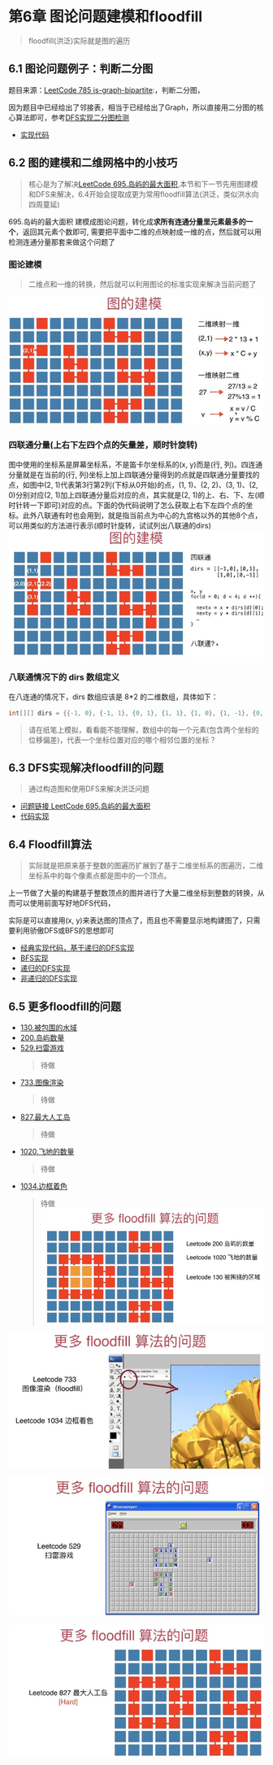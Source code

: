 # 第6章 图论问题建模和floodfill

> floodfill(洪泛)实际就是图的遍历

## 6.1 图论问题例子：判断二分图


题目来源：[LeetCode 785 is-graph-bipartite](https://leetcode-cn.com/problems/is-graph-bipartite):，判断二分图，

因为题目中已经给出了邻接表，相当于已经给出了Graph，所以直接用二分图的核心算法即可，参考[DFS实现二分图检测](src/main/java/Chapter04DFSInAction/Section10BiPartitionDetect/GraphDFSBiPartitionDetect.java)

+ [实现代码](src/main/java/Chapter06GraphModellingAndFloodfill/Section1LeetCodeBiPartite/Solution.java)


## 6.2 图的建模和二维网格中的小技巧

> 核心是为了解决[LeetCode 695.岛屿的最大面积](https://leetcode-cn.com/problems/max-area-of-island),本节和下一节先用图建模和DFS来解决，6.4开始会提取成更为常用floodfill算法(洪泛，类似洪水向四周蔓延)

695.岛屿的最大面积 建模成图论问题，转化成**求所有连通分量里元素最多的一个**，返回其元素个数即可, 需要把平面中二维的点映射成一维的点，然后就可以用检测连通分量那套来做这个问题了

### 图论建模

> 二维点和一维的转换，然后就可以利用图论的标准实现来解决当前问题了

![二维点和一维的转换](images/第06章_图论问题建模和floodfill/二维点和一维的转换.jpg)

### 四联通分量(上右下左四个点的矢量差，顺时针旋转)
图中使用的坐标系是屏幕坐标系，不是笛卡尔坐标系的(x, y)而是(行, 列)。四连通分量就是在当前的(行, 列)坐标上加上四联通分量得到的点就是四联通分量要找的点，如图中(2, 1)代表第3行第2列(下标从0开始)的点，(1, 1)、(2, 2)、(3, 1)、(2, 0)分别对应(2, 1)加上四联通分量后对应的点，其实就是(2, 1)的上、右、下、左(顺时针转一下即可)对应的点。下面的伪代码说明了怎么获取上右下左四个点的坐标。此外八联通有时也会用到，就是指当前点为中心的九宫格以外的其他8个点，可以用类似的方法进行表示(顺时针旋转，试试列出八联通的dirs)  
![四联通分量](images/第06章_图论问题建模和floodfill/四联通分量.jpg)

### 八联通情况下的 dirs 数组定义 

在八连通的情况下，dirs 数组应该是 8*2 的二维数组，具体如下： 

```java
int[][] dirs = {{-1, 0}, {-1, 1}, {0, 1}, {1, 1}, {1, 0}, {1, -1}, {0, -1}, {-1, -1}};
```

> 请在纸笔上模拟，看看能不能理解，数组中的每一个元素(包含两个坐标的位移偏差)，代表一个坐标位置对应的哪个相邻位置的坐标？

## 6.3 DFS实现解决floodfill的问题

> 通过构造图和使用DFS来解决洪泛问题

+ [问题链接 LeetCode 695.岛屿的最大面积](https://leetcode-cn.com/problems/max-area-of-island)
+ [代码实现](src/main/java/Chapter06GraphModellingAndFloodfill/Section2And3GraphModel/Solution.java)

## 6.4 Floodfill算法

> 实际就是把原来基于整数的图遍历扩展到了基于二维坐标系的图遍历，二维坐标系中的每个像素点都是图中的一个顶点。

上一节做了大量的构建基于整数顶点的图并进行了大量二维坐标到整数的转换，从而可以使用前面写好地DFS代码，

实际是可以直接用(x, y)来表达图的顶点了，而且也不需要显示地构建图了，只需要利用骄傲DFS或BFS的思想即可


+ [经典实现代码，基于递归的DFS实现](src/main/java/Chapter06GraphModellingAndFloodfill/Section4Floodfill/Solution.java)
+ [BFS实现](src/main/java/Chapter06GraphModellingAndFloodfill/Section4Floodfill/SolutionBFS.java)
+ [递归的DFS实现](src/main/java/Chapter06GraphModellingAndFloodfill/Section4Floodfill/SolutionDFS递归实现.java)
+ [非递归的DFS实现](src/main/java/Chapter06GraphModellingAndFloodfill/Section4Floodfill/SolutionDFS非递归实现.java)

## 6.5 更多floodfill的问题

+ [130.被包围的水域](../Part7LeetCode/src/main/java/C09_深度优先搜索/T130_被围绕的水域/Solution.java)
+ [200.岛屿数量](../Part7LeetCode/src/main/java/C09_深度优先搜索/T200_岛屿数量/Solution.java)
+ [529.扫雷游戏](https://leetcode-cn.com/problems/minesweeper/)
  > 待做
+ [733.图像渲染](https://leetcode-cn.com/problems/flood-fill/)
  > 待做
+ [827.最大人工岛](https://leetcode-cn.com/problems/making-a-large-island/)
  > 待做
+ [1020.飞地的数量](https://leetcode-cn.com/problems/number-of-enclaves/)
  > 待做
+ [1034.边框着色](https://leetcode-cn.com/problems/coloring-a-border/)
  > 待做
![更多floodfilee算法的问题1](images/第06章_图论问题建模和floodfill/更多floodfilee算法的问题1.jpg)

![更多floodfilee算法的问题2](images/第06章_图论问题建模和floodfill/更多floodfilee算法的问题2.jpg)

![更多floodfilee算法的问题3](images/第06章_图论问题建模和floodfill/更多floodfilee算法的问题3.jpg)

![更多floodfilee算法的问题4](images/第06章_图论问题建模和floodfill/更多floodfilee算法的问题4.jpg)
